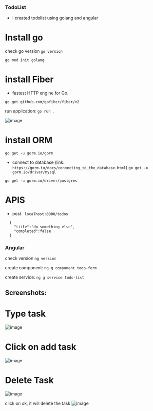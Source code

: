 ### TodoList ###
- I created todolist using golang and angular


# Install go
check go version `go version`

`go mod init golang`

# install Fiber 
- fastest HTTP engine for Go.

`go get github.com/gofiber/fiber/v2`

run application: `go run .`

![image](https://github.com/naveen5655/TodoList-using-Angular-and-Golang/assets/89301294/eb9ef67f-f984-4605-ab4a-228841228d84)


# install ORM
`go get -u gorm.io/gorm`

- connect to database (link: `https://gorm.io/docs/connecting_to_the_database.html`)
`go get -u gorm.io/driver/mysql`

`go get -u gorm.io/driver/postgres`


# APIS

- post ` localhost:8000/todos`

```
  {
    "title":"do something else",
    "completed":false
  }

```



### Angular ###

check version `ng version`

create component:
`ng g component todo-form`

create service:
`ng g service todo-list`

## Screenshots:
# Type task
![image](https://github.com/naveen5655/TodoList-using-Angular-and-Golang/assets/89301294/2a81f5b0-24ea-4d77-86b1-d1ea1fe6bbc5)


# Click on add task
![image](https://github.com/naveen5655/TodoList-using-Angular-and-Golang/assets/89301294/872a0c76-84a8-4fb0-b818-ed420e28811a)

# Delete Task
![image](https://github.com/naveen5655/TodoList-using-Angular-and-Golang/assets/89301294/d1789721-4277-4ec2-bd36-35fd2b77808c)


click on ok, it will delete the task
![image](https://github.com/naveen5655/TodoList-using-Angular-and-Golang/assets/89301294/eb8b27c2-a681-491e-b09f-4e71dc48129f)





